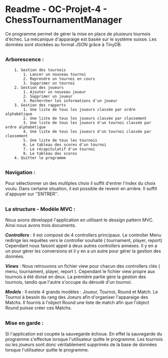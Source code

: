 # Readme - OC-Projet-4 - ChessTournamentManager
Ce programme permet de gérer la mise en place de plusieurs tournois d'échec. La mécanique d'apparaige est basée sur le système suisse. Les données sont stockées au format JSON grâce à TinyDB.

##

### Arborescence : 


		1. Gestion des tournois
			1. Lancer un nouveau tournoi 
			2. Reprendre un tournoi en cours 
			3. Supprimer un tournoi
		2. Gestion des joueurs 
			1. Ajouter un nouveau joueur
			2. Supprimer un joueur 
			3. Rechercher les informations d'un joueur
		3. Gestion des rapports
			1. Une liste de tous les joueurs classée par ordre alphabétique
			2. Une liste de tous les joueurs classée par classement
			3. Une liste de tous les joueurs d'un tournoi classée par ordre alphabétique
			4. Une liste de tous les joueurs d'un tournoi classée par classement
			5. Une liste de tous les tournois
			6. Le tableau des scores d'un tournoi
			7. Le récapitulatif d'un tournoi
			8. Le tableau des scores
		4. Quitter le programme 


##
### Navigation : 

Pour sélectionner un des multiples choix il suffit d'entrer l'index du choix voulu.
Dans certaine situation, il est possible de revenir en arrière. Il suffit d'appuyer sur ''ENTRER''.


##
### La structure - Modèle MVC :
Nous avons développé l'application en utilisant le dessign pattern MVC. Ainsi nous avons trois documents.


**_Controllers_** : 
Il est composé de 4 controllers principaux. Le controller Menu redirige les requêtes vers le controller souhaité ( tournament, player, report)
Cependant nous faisont appel à deux autres controllers annexes. Il y en a un pour gérer les conversions et il y en a un autre pour gérer la gestion des données.


**_Views_** : 
Nous retrouvons un fichier view pour chacun des controllers clés ( menu, tournament, player, report ).
Cependant le fichier view propre aux tournois à été divisé en deux. La première partie gère la gestion des tournois, tandis que l'autre s'occupe du déroulé d'un tournoi.


**_Models_** :
Il existe 4 grands modèles : Joueur, Tournoi, Round et Match. 
Le Tournoi à besoin du rang des Joeurs afin d'organiser l'apparaige des Matchs. Il fournis à l'object Round une liste de match afin que l'object Round puisse créer ces Matchs. 


##
### Mise en garde : 
Si l'application est coupée la sauvegarde échoue. En effet la sauvegarde du programme s'effectue lorsque l'utilisateur quitte le programme.
Les tournois ou les joueurs sont donc véritablement supprimés de la base de données lorsque l'utilisateur quitte le programme.